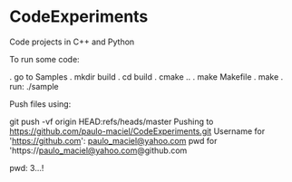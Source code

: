 # CodeExperiments
Code projects in C++ and Python

To run some code:

. go to Samples
. mkdir build
. cd build
. cmake ..
. make Makefile
. make
. run: ./sample

Push files using:

git push -vf origin HEAD:refs/heads/master
Pushing to https://github.com/paulo-maciel/CodeExperiments.git
Username for 'https://github.com': paulo_maciel@yahoo.com
pwd for 'https://paulo_maciel@yahoo.com@github.com

pwd: 3...!

